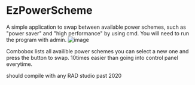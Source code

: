 # EzPowerScheme
A simple application to swap between available power schemes, such as "power saver" and "high performance" by using cmd.
You will need to run the program with admin.
![image](https://user-images.githubusercontent.com/68183649/152675128-45fc6439-f633-40b9-9563-c1080e86e464.png)

Combobox lists all availible power schemes you can select a new one and press the button to swap. 10times easier than going into control panel everytime.

should compile with any RAD studio past 2020
